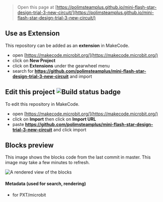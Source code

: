 
> Open this page at [https://polimsteamplus.github.io/mini-flash-star-design-trial-3-new-circuit/](https://polimsteamplus.github.io/mini-flash-star-design-trial-3-new-circuit/)

## Use as Extension

This repository can be added as an **extension** in MakeCode.

* open [https://makecode.microbit.org/](https://makecode.microbit.org/)
* click on **New Project**
* click on **Extensions** under the gearwheel menu
* search for **https://github.com/polimsteamplus/mini-flash-star-design-trial-3-new-circuit** and import

## Edit this project ![Build status badge](https://github.com/polimsteamplus/mini-flash-star-design-trial-3-new-circuit/workflows/MakeCode/badge.svg)

To edit this repository in MakeCode.

* open [https://makecode.microbit.org/](https://makecode.microbit.org/)
* click on **Import** then click on **Import URL**
* paste **https://github.com/polimsteamplus/mini-flash-star-design-trial-3-new-circuit** and click import

## Blocks preview

This image shows the blocks code from the last commit in master.
This image may take a few minutes to refresh.

![A rendered view of the blocks](https://github.com/polimsteamplus/mini-flash-star-design-trial-3-new-circuit/raw/master/.github/makecode/blocks.png)

#### Metadata (used for search, rendering)

* for PXT/microbit
<script src="https://makecode.com/gh-pages-embed.js"></script><script>makeCodeRender("{{ site.makecode.home_url }}", "{{ site.github.owner_name }}/{{ site.github.repository_name }}");</script>
